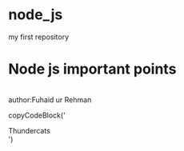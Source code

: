 # node_js
my first repository
<h1>Node js important points</h1>
<br>
author:Fuhaid ur Rehman
<br>

copyCodeBlock('<div>Thundercats</div>')

